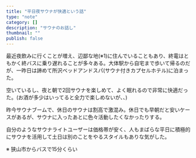 ```yaml
---
title: "平日夜サウナが快適という話"
type: "note"
category: []
description: "サウナのお話し"
thumbnail: ""
publish: false
---
```


最近夜飲みに行くことが増え、辺鄙な地(※1)に住んでいることもあり、終電はともかく終バスに乗り遅れることが多々ある。大体駅から自宅まで歩いて帰るのだが、一昨日は諦めて所沢ベッドアンドスパ(サウナ付きカプセルホテル)に泊まった。

空いているし、夜と朝で2回サウナを楽しめて、よく眠れるので非常に快適だった。(お酒が多少はいってると全力で楽しめないが、、)

昨今サウナブームで、休日のサウナは割高で激混み。休日でも早朝だと安いケースがあるが、サウナに入ったあとに色々活動したくなかったりする。

自分のようなサウナライトユーザーは価格帯が安く、人もまばらな平日に積極的にサウナを活用して土日は別のことをやるスタイルもありな気がした。


※ 狭山市からバスで15分くらい
